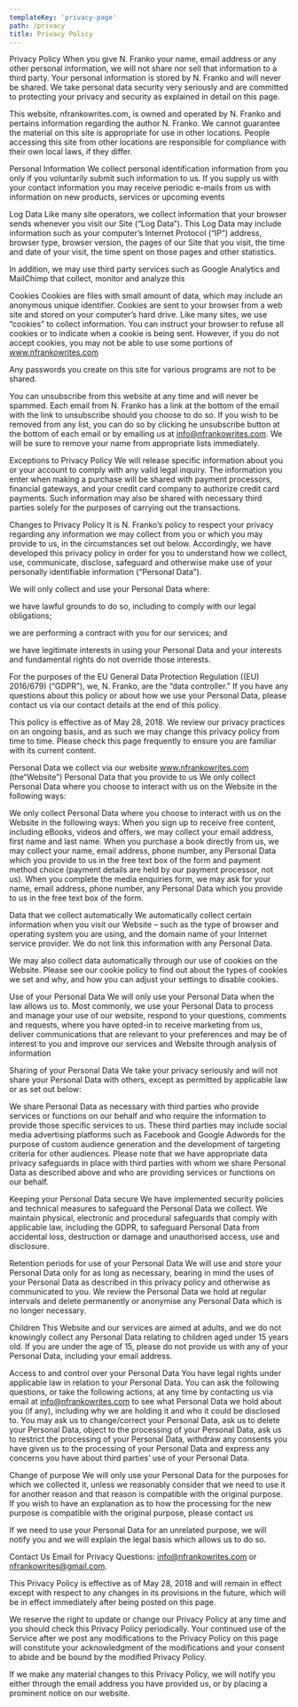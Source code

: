 ```yaml
---
templateKey: 'privacy-page'
path: /privacy
title: Privacy Policy
---
```

Privacy Policy
When you give N. Franko your name, email address or any other personal information, we will not share nor sell that information to a third party. Your personal information is stored by N. Franko and will never be shared. We take personal data security very seriously and are committed to protecting your privacy and security as explained in detail on this page.

This website, nfrankowrites.com, is owned and operated by N. Franko and pertains information regarding the author N. Franko. We cannot guarantee the material on this site is appropriate for use in other locations. People accessing this site from other locations are responsible for compliance with their own local laws, if they differ.

Personal Information
We collect personal identification information from you only if you voluntarily submit such information to us. If you supply us with your contact information you may receive periodic e-mails from us with information on new products, services or upcoming events

Log Data
Like many site operators, we collect information that your browser sends whenever you visit our Site (“Log Data”). This Log Data may include information such as your computer’s Internet Protocol (“IP”) address, browser type, browser version, the pages of our Site that you visit, the time and date of your visit, the time spent on those pages and other statistics.

In addition, we may use third party services such as Google Analytics and MailChimp that collect, monitor and analyze this

Cookies
Cookies are files with small amount of data, which may include an anonymous unique identifier. Cookies are sent to your browser from a web site and stored on your computer’s hard drive. Like many sites, we use “cookies” to collect information. You can instruct your browser to refuse all cookies or to indicate when a cookie is being sent. However, if you do not accept cookies, you may not be able to use some portions of www.nfrankowrites.com

Any passwords you create on this site for various programs are not to be shared.

You can unsubscribe from this website at any time and will never be spammed. Each email from N. Franko has a link at the bottom of the email with the link to unsubscribe should you choose to do so. If you wish to be removed from any list, you can do so by clicking he unsubscribe button at the bottom of each email or by emailing us at info@nfrankowrites.com. We will be sure to remove your name from appropriate lists immediately.

Exceptions to Privacy Policy
We will release specific information about you or your account to comply with any valid legal inquiry. The information you enter when making a purchase will be shared with payment processors, financial gateways, and your credit card company to authorize credit card payments. Such information may also be shared with necessary third parties solely for the purposes of carrying out the transactions.

Changes to Privacy Policy
It is N. Franko’s policy to respect your privacy regarding any information we may collect from you or which you may provide to us, in the circumstances set out below. Accordingly, we have developed this privacy policy in order for you to understand how we collect, use, communicate, disclose, safeguard and otherwise make use of your personally identifiable information (“Personal Data”).

We will only collect and use your Personal Data where:

we have lawful grounds to do so, including to comply with our legal obligations;

we are performing a contract with you for our services; and

we have legitimate interests in using your Personal Data and your interests and fundamental rights do not override those interests.

For the purposes of the EU General Data Protection Regulation ((EU) 2016/679) (“GDPR”), we, N. Franko, are the “data controller.” If you have any questions about this policy or about how we use your Personal Data, please contact us via our contact details at the end of this policy.

This policy is effective as of May 28, 2018. We review our privacy practices on an ongoing basis, and as such we may change this privacy policy from time to time. Please check this page frequently to ensure you are familiar with its current content.

Personal Data we collect via our website www.nfrankowrites.com (the“Website”)
Personal Data that you provide to us
We only collect Personal Data where you choose to interact with us on the Website in the following ways:

We only collect Personal Data where you choose to interact with us on the Website in the following ways: When you sign up to receive free content, including eBooks, videos and offers, we may collect your email address, first name and last name. When you purchase a book directly from us, we may collect your name, email address, phone number, any Personal Data which you provide to us in the free text box of the form and payment method choice (payment details are held by our payment processor, not us). When you complete the media enquiries form, we may ask for your name, email address, phone number, any Personal Data which you provide to us in the free text box of the form.

Data that we collect automatically
We automatically collect certain information when you visit our Website – such as the type of browser and operating system you are using, and the domain name of your Internet service provider. We do not link this information with any Personal Data.

We may also collect data automatically through our use of cookies on the Website. Please see our cookie policy to find out about the types of cookies we set and why, and how you can adjust your settings to disable cookies.

Use of your Personal Data
We will only use your Personal Data when the law allows us to. Most commonly, we use your Personal Data to process and manage your use of our website, respond to your questions, comments and requests, where you have opted-in to receive marketing from us, deliver communications that are relevant to your preferences and may be of interest to you and improve our services and Website through analysis of information

Sharing of your Personal Data
We take your privacy seriously and will not share your Personal Data with others, except as permitted by applicable law or as set out below:

We share Personal Data as necessary with third parties who provide services or functions on our behalf and who require the information to provide those specific services to us. These third parties may include social media advertising platforms such as Facebook and Google Adwords for the purpose of custom audience generation and the development of targeting criteria for other audiences. Please note that we have appropriate data privacy safeguards in place with third parties with whom we share Personal Data as described above and who are providing services or functions on our behalf.

Keeping your Personal Data secure
We have implemented security policies and technical measures to safeguard the Personal Data we collect. We maintain physical, electronic and procedural safeguards that comply with applicable law, including the GDPR, to safeguard Personal Data from accidental loss, destruction or damage and unauthorised access, use and disclosure.

Retention periods for use of your Personal Data
We will use and store your Personal Data only for as long as necessary, bearing in mind the uses of your Personal Data as described in this privacy policy and otherwise as communicated to you. We review the Personal Data we hold at regular intervals and delete permanently or anonymise any Personal Data which is no longer necessary.

Children
This Website and our services are aimed at adults, and we do not knowingly collect any Personal Data relating to children aged under 15 years old. If you are under the age of 15, please do not provide us with any of your Personal Data, including your email address.

Access to and control over your Personal Data
You have legal rights under applicable law in relation to your Personal Data. You can ask the following questions, or take the following actions, at any time by contacting us via email at info@nfrankowrites.com to see what Personal Data we hold about you (if any), including why we are holding it and who it could be disclosed to. You may ask us to change/correct your Personal Data, ask us to delete your Personal Data, object to the processing of your Personal Data, ask us to restrict the processing of your Personal Data, withdraw any consents you have given us to the processing of your Personal Data and express any concerns you have about third parties’ use of your Personal Data.

Change of purpose
We will only use your Personal Data for the purposes for which we collected it, unless we reasonably consider that we need to use it for another reason and that reason is compatible with the original purpose. If you wish to have an explanation as to how the processing for the new purpose is compatible with the original purpose, please contact us

If we need to use your Personal Data for an unrelated purpose, we will notify you and we will explain the legal basis which allows us to do so.

Contact Us
Email for Privacy Questions: info@nfrankowrites.com or nfrankowrites@gmail.com.

This Privacy Policy is effective as of May 28, 2018 and will remain in effect except with respect to any changes in its provisions in the future, which will be in effect immediately after being posted on this page.

We reserve the right to update or change our Privacy Policy at any time and you should check this Privacy Policy periodically. Your continued use of the Service after we post any modifications to the Privacy Policy on this page will constitute your acknowledgment of the modifications and your consent to abide and be bound by the modified Privacy Policy.

If we make any material changes to this Privacy Policy, we will notify you either through the email address you have provided us, or by placing a prominent notice on our website.